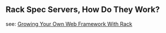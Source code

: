 ## Rack Spec Servers, How Do They Work?

see: [Growing Your Own Web Framework With Rack](https://launchschool.com/blog/growing-your-own-web-framework-with-rack-part-1)
